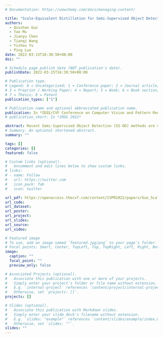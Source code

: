 ```yaml
---
# Documentation: https://wowchemy.com/docs/managing-content/

title: "Scale-Equivalent Distillation for Semi-Supervised Object Detection"
authors:
  - Qiushan Guo
  - Yao Mu
  - Jianyu Chen
  - Tianqi Wang
  - Yizhou Yu
  - Ping Luo
date: 2022-03-15T16:30:50+08:00
doi: ""

# Schedule page publish date (NOT publication's date).
publishDate: 2022-03-15T16:30:50+08:00

# Publication type.
# Legend: 0 = Uncategorized; 1 = Conference paper; 2 = Journal article;
# 3 = Preprint / Working Paper; 4 = Report; 5 = Book; 6 = Book section;
# 7 = Thesis; 8 = Patent
publication_types: ["1"]

# Publication name and optional abbreviated publication name.
publication: In *IEEE/CVF Conference on Computer Vision and Pattern Recognition* (**CVPR**), 2022
# publication_short: In *IROS 2022*

abstract: Recent Semi-Supervised Object Detection (SS-OD) methods are mainly based on self-training, ie, generating hard pseudo-labels by a teacher model on unlabeled data as supervisory signals. Although they achieved certain success, the limited labeled data in semi-supervised learning scales up the challenges of object detection. We analyze the challenges these methods meet with the empirical experiment results. We find that the massive False Negative samples and inferior localization precision lack consideration. Besides, the large variance of object sizes and class imbalance (ie, the extreme ratio between background and object) hinder the performance of prior arts. Further, we overcome these challenges by introducing a novel approach, Scale-Equivalent Distillation (SED), which is a simple yet effective end-to-end knowledge distillation framework robust to large object size variance and class imbalance. SED has several appealing benefits compared to the previous works.(1) SED imposes a consistency regularization to handle the large scale variance problem.(2) SED alleviates the noise problem from the False Negative samples and inferior localization precision.(3) A re-weighting strategy can implicitly screen the potential foreground regions of the unlabeled data to reduce the effect of class imbalance. Extensive experiments show that SED consistently outperforms the recent state-of-the-art methods on different datasets with significant margins. For example, it surpasses the supervised counterpart by more than 10 mAP when using 5% and 10% labeled data on MS-COCO.
# Summary. An optional shortened abstract.
summary: ""

tags: []
categories: []
featured: false

# Custom links (optional).
#   Uncomment and edit lines below to show custom links.
# links:
# - name: Follow
#   url: https://twitter.com
#   icon_pack: fab
#   icon: twitter

url_pdf: https://openaccess.thecvf.com/content/CVPR2022/papers/Guo_Scale-Equivalent_Distillation_for_Semi-Supervised_Object_Detection_CVPR_2022_paper.pdf
url_code:
url_dataset:
url_poster:
url_project:
url_slides:
url_source:
url_video:

# Featured image
# To use, add an image named `featured.jpg/png` to your page's folder. 
# Focal points: Smart, Center, TopLeft, Top, TopRight, Left, Right, BottomLeft, Bottom, BottomRight.
image:
  caption: ""
  focal_point: ""
  preview_only: false

# Associated Projects (optional).
#   Associate this publication with one or more of your projects.
#   Simply enter your project's folder or file name without extension.
#   E.g. `internal-project` references `content/project/internal-project/index.md`.
#   Otherwise, set `projects: []`.
projects: []

# Slides (optional).
#   Associate this publication with Markdown slides.
#   Simply enter your slide deck's filename without extension.
#   E.g. `slides: "example"` references `content/slides/example/index.md`.
#   Otherwise, set `slides: ""`.
slides: ""
---
```

